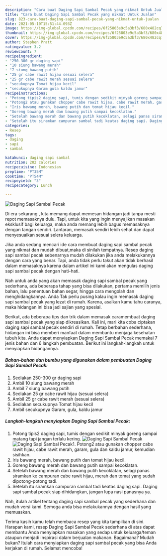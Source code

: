 ```yaml
---
description: "Cara buat Daging Sapi Sambal Pecak yang nikmat Untuk Jualan"
title: "Cara buat Daging Sapi Sambal Pecak yang nikmat Untuk Jualan"
slug: 823-cara-buat-daging-sapi-sambal-pecak-yang-nikmat-untuk-jualan
date: 2021-05-10T15:51:44.093Z
image: https://img-global.cpcdn.com/recipes/6f25803e9c5a3bf3/680x482cq70/daging-sapi-sambal-pecak-foto-resep-utama.jpg
thumbnail: https://img-global.cpcdn.com/recipes/6f25803e9c5a3bf3/680x482cq70/daging-sapi-sambal-pecak-foto-resep-utama.jpg
cover: https://img-global.cpcdn.com/recipes/6f25803e9c5a3bf3/680x482cq70/daging-sapi-sambal-pecak-foto-resep-utama.jpg
author: Stephen Pratt
ratingvalue: 3.2
reviewcount: 7
recipeingredient:
- "250-300 gr daging sapi"
- "10 siung bawang merah"
- "7 siung bawang putih"
- "25 gr cabe rawit hijau sesuai selera"
- "25 gr cabe rawit merah sesuai selera"
- "secukupnya Tomat hijau kecil"
- "secukupnya Garam gula kaldu jamur"
recipeinstructions:
- "Potong tipis2 daging sapi, tumis dengan sedikit minyak goreng sampai matang tapi jangan terlalu kering."
- "Potong2 atau gunakan chopper cabe rawit hijau, cabe rawit merah, garam, gula dan kaldu jamur, kemudian sisihkan."
- "Iris bawang merah, bawang putih dan tomat hijau kecil."
- "Goreng bawang merah dan bawang putih sampai kecoklatan."
- "Setelah bawang merah dan bawang putih kecoklatan, selagi panas siramkan ke campuran cabe rawit hijau, merah dan tomat yang sudah dipotong-potong tadi."
- "Setelah itu siramkan campuran sambal tadi keatas daging sapi. Daging sapi sambal pecak siap dihidangkan, jangan lupa nasi panasnya ya."
categories:
- Resep
tags:
- daging
- sapi
- sambal

katakunci: daging sapi sambal 
nutrition: 202 calories
recipecuisine: Indonesian
preptime: "PT35M"
cooktime: "PT54M"
recipeyield: "3"
recipecategory: Lunch

---
```



![Daging Sapi Sambal Pecak](https://img-global.cpcdn.com/recipes/6f25803e9c5a3bf3/680x482cq70/daging-sapi-sambal-pecak-foto-resep-utama.jpg)

Di era  sekarang , kita memang dapat memesan hidangan jadi tanpa mesti repot memasaknya dulu. Tapi, untuk kita yang ingin menyajikan masakan eksklusif bagi keluarga, maka anda memang lebih bagus memasaknya dengan tangan sendiri. Lantaran, memasak sendiri lebih sehat dan dapat menyesuaikan sesuai selera keluarga.

Jika anda sedang mencari ide cara membuat daging sapi sambal pecak yang nikmat dan mudah dibuat,maka di sinilah tempatnya. Resep daging sapi sambal pecak  sebenarnya mudah dilakukan jika anda melakukannya dengan cara yang benar. Tapi, anda tidak perlu takut akan tidak berhasil dalam memasaknya 
karena dalam artikel ini kami akan mengulas daging sapi sambal pecak dengan hati-hati.  



Nah untuk anda yang akan memasak daging sapi sambal pecak yang sederhana, ada beberapa tahap yang bisa dilakukan, pertama memilih jenis bahan, lalu penentuan bahan segar, hingga cara mengolah dan menghidangkannya. Anda Tak perlu pusing kalau ingin memasak daging sapi sambal pecak yang lezat di rumah. Karena, asalkan kamu  tahu caranya, maka hidangan ini bisa jadi sajian yang spesial.

Berikut, ada beberapa tips dan trik dalam memasak caramembuat daging sapi sambal pecak yang siap dikreasikan. Kali ini, mari kita coba ciptakan daging sapi sambal pecak sendiri di rumah. Tetap berbahan sederhana, hidangan ini bisa memberi manfaat dalam membantu menjaga kesehatan tubuh kita. Anda dapat menyiapkan Daging Sapi Sambal Pecak memakai 7 jenis bahan dan 6 langkah pembuatan. Berikut ini langkah-langkah untuk menyiapkan hidangannya.

<!--inarticleads1-->

##### Bahan-bahan dan bumbu yang digunakan dalam pembuatan Daging Sapi Sambal Pecak:

1. Sediakan 250-300 gr daging sapi
1. Ambil 10 siung bawang merah
1. Ambil 7 siung bawang putih
1. Sediakan 25 gr cabe rawit hijau (sesuai selera)
1. Ambil 25 gr cabe rawit merah (sesuai selera)
1. Sediakan secukupnya Tomat hijau kecil
1. Ambil secukupnya Garam, gula, kaldu jamur




<!--inarticleads2-->

##### Langkah-langkah menyiapkan Daging Sapi Sambal Pecak:

1. Potong tipis2 daging sapi, tumis dengan sedikit minyak goreng sampai matang tapi jangan terlalu kering.
<img src="https://img-global.cpcdn.com/steps/1ae7d2597021aefd/160x128cq70/daging-sapi-sambal-pecak-langkah-memasak-1-foto.jpg" alt="Daging Sapi Sambal Pecak"><img src="https://img-global.cpcdn.com/steps/69823a0801c3de91/160x128cq70/daging-sapi-sambal-pecak-langkah-memasak-1-foto.jpg" alt="Daging Sapi Sambal Pecak">1. Potong2 atau gunakan chopper cabe rawit hijau, cabe rawit merah, garam, gula dan kaldu jamur, kemudian sisihkan.
1. Iris bawang merah, bawang putih dan tomat hijau kecil.
1. Goreng bawang merah dan bawang putih sampai kecoklatan.
1. Setelah bawang merah dan bawang putih kecoklatan, selagi panas siramkan ke campuran cabe rawit hijau, merah dan tomat yang sudah dipotong-potong tadi.
1. Setelah itu siramkan campuran sambal tadi keatas daging sapi. Daging sapi sambal pecak siap dihidangkan, jangan lupa nasi panasnya ya.




Nah, itulah artikel tentang  daging sapi sambal pecak  yang sederhana dan mudah versi kami. Semoga anda bisa melakukannya dengan hasil yang memuaskan. 

Terima kasih kamu telah membaca resep yang kita tampilkan di sini. Harapan kami, resep  Daging Sapi Sambal Pecak sederhana di atas dapat membantu Anda menyiapkan masakan yang sedap untuk keluarga/teman ataupun menjadi inspirasi dalam berjualan makanan. Bagaimana? Mudah bukan? Itulah cara menyiapkan daging sapi sambal pecak yang bisa Anda kerjakan di rumah. Selamat mencoba!

